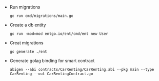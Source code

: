 
- Run migrations
  ```
  go run cmd/migrations/main.go
  ```
- Create a db entity
    ```
  go run -mod=mod entgo.io/ent/cmd/ent new User
  ```
- Creat migrations
    ```
  go generate ./ent
  ```
- Generate golag binding for smart contract
  ```shell
  abigen --abi contracts/CarRenting/CarRenting.abi --pkg main --type CarRenting --out CarRentingContract.go
  ```
